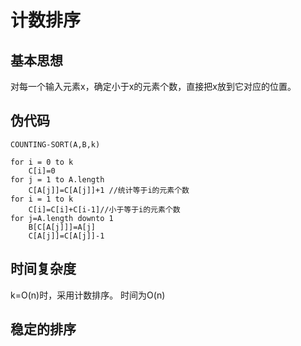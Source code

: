 # 计数排序
## 基本思想
对每一个输入元素x，确定小于x的元素个数，直接把x放到它对应的位置。

## 伪代码
    COUNTING-SORT(A,B,k)
    
    for i = 0 to k
    	C[i]=0
    for j = 1 to A.length
    	C[A[j]]=C[A[j]]+1 //统计等于i的元素个数
    for i = 1 to k
    	C[i]=C[i]+C[i-1]//小于等于i的元素个数
    for j=A.length downto 1
    	B[C[A[j]]]=A[j]
    	C[A[j]]=C[A[j]]-1

## 时间复杂度
k=O(n)时，采用计数排序。
时间为O(n)

## 稳定的排序